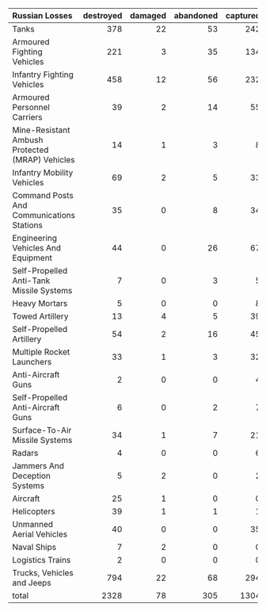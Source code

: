 | Russian Losses                                   |   destroyed |   damaged |   abandoned |   captured |   total |
|:-------------------------------------------------|------------:|----------:|------------:|-----------:|--------:|
| Tanks                                            |         378 |        22 |          53 |        242 |     695 |
| Armoured Fighting Vehicles                       |         221 |         3 |          35 |        134 |     393 |
| Infantry Fighting Vehicles                       |         458 |        12 |          56 |        232 |     758 |
| Armoured Personnel Carriers                      |          39 |         2 |          14 |         55 |     110 |
| Mine-Resistant Ambush Protected  (MRAP) Vehicles |          14 |         1 |           3 |          8 |      26 |
| Infantry Mobility Vehicles                       |          69 |         2 |           5 |         33 |     109 |
| Command Posts And Communications Stations        |          35 |         0 |           8 |         34 |      77 |
| Engineering Vehicles And Equipment               |          44 |         0 |          26 |         67 |     137 |
| Self-Propelled Anti-Tank Missile Systems         |           7 |         0 |           3 |          5 |      15 |
| Heavy Mortars                                    |           5 |         0 |           0 |          8 |      13 |
| Towed Artillery                                  |          13 |         4 |           5 |         39 |      61 |
| Self-Propelled Artillery                         |          54 |         2 |          16 |         45 |     117 |
| Multiple Rocket Launchers                        |          33 |         1 |           3 |         32 |      69 |
| Anti-Aircraft Guns                               |           2 |         0 |           0 |          4 |       6 |
| Self-Propelled Anti-Aircraft Guns                |           6 |         0 |           2 |          7 |      15 |
| Surface-To-Air Missile Systems                   |          34 |         1 |           7 |         21 |      63 |
| Radars                                           |           4 |         0 |           0 |          6 |      10 |
| Jammers And Deception Systems                    |           5 |         2 |           0 |          2 |       9 |
| Aircraft                                         |          25 |         1 |           0 |          0 |      26 |
| Helicopters                                      |          39 |         1 |           1 |          1 |      42 |
| Unmanned Aerial Vehicles                         |          40 |         0 |           0 |         35 |      75 |
| Naval Ships                                      |           7 |         2 |           0 |          0 |       9 |
| Logistics Trains                                 |           2 |         0 |           0 |          0 |       2 |
| Trucks, Vehicles and Jeeps                       |         794 |        22 |          68 |        294 |    1178 |
| total                                            |        2328 |        78 |         305 |       1304 |    4015 |